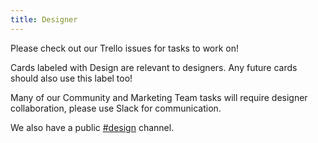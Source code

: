 ```yaml
---
title: Designer
---
```


Please check out our Trello issues for tasks to work on!

Cards labeled with Design are relevant to designers. Any future cards should also use this label too!

Many of our Community and Marketing Team tasks will require designer collaboration, please use Slack for communication.

We also have a public [#design](https://mautic.slack.com/archives/C02HU8FQM) channel.